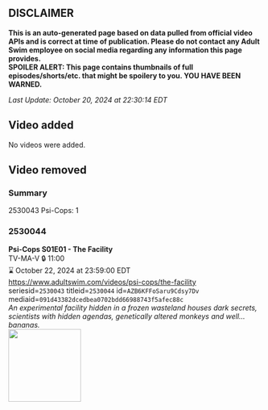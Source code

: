 ## DISCLAIMER
**This is an auto-generated page based on data pulled from official video APIs and is correct at time of publication. Please do not contact any Adult Swim employee on social media regarding any information this page provides.**  
**SPOILER ALERT: This page contains thumbnails of full episodes/shorts/etc. that might be spoilery to you. YOU HAVE BEEN WARNED.**  

_Last Update: October 20, 2024 at 22:30:14 EDT_
## Video added
No videos were added.  
## Video removed
### Summary
2530043 Psi-Cops: 1  
### 2530044
**Psi-Cops S01E01 - The Facility**  
TV-MA-V 🔒 11:00  
⌛ October 22, 2024 at 23:59:00 EDT  
https://www.adultswim.com/videos/psi-cops/the-facility  
seriesid=`2530043` titleid=`2530044` id=`AZB6KFFoSaru9Cdsy7Dv` mediaid=`091d43382dcedbea0702bdd66988743f5afec88c`  
_An experimental facility hidden in a frozen wasteland houses dark secrets, scientists with hidden agendas, genetically altered monkeys and well… bananas._  
<a href="https://media.cdn.adultswim.com/uploads/20240708/thumbnails/2_2478103531-PSICOPS_SEASON1_EP101_SHOWSTILLS_IMAGE4_CROWDAROUNDTRAILER.jpg"><img src="https://media.cdn.adultswim.com/uploads/20240708/thumbnails/2_2478103531-PSICOPS_SEASON1_EP101_SHOWSTILLS_IMAGE4_CROWDAROUNDTRAILER.jpg" height="144px" /></a>
